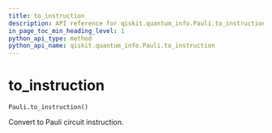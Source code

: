 ```yaml
---
title: to_instruction
description: API reference for qiskit.quantum_info.Pauli.to_instruction
in_page_toc_min_heading_level: 1
python_api_type: method
python_api_name: qiskit.quantum_info.Pauli.to_instruction
---
```


# to\_instruction

<span id="qiskit.quantum_info.Pauli.to_instruction" />

`Pauli.to_instruction()`

Convert to Pauli circuit instruction.

